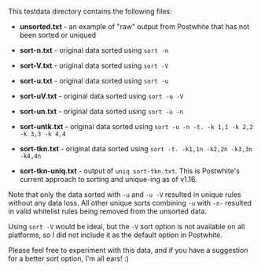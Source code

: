 This testdata directory contains the following files:

* **unsorted.txt** - an example of "raw" output from Postwhite that has not been sorted or uniqued

* **sort-n.txt** - original data sorted using ```sort -n```

* **sort-V.txt** - original data sorted using ```sort -V```

* **sort-u.txt** - original data sorted using ```sort -u```

* **sort-uV.txt** - original data sorted using ```sort -u -V```

* **sort-un.txt** - original data sorted using ```sort -u -n```

* **sort-untk.txt** - original data sorted using ```sort -u -n -t. -k 1,1 -k 2,2 -k 3,3 -k 4,4```

* **sort-tkn.txt** - original data sorted using ```sort -t. -k1,1n -k2,2n -k3,3n -k4,4n```

* **sort-tkn-uniq.txt** - output of ```uniq sort-tkn.txt```. This is Postwhite's current approach to sorting and unique-ing as of v1.16.

Note that only the data sorted with ```-u``` and ```-u -V``` resulted in unique rules without any data loss. All other unique sorts combining ```-u``` with ```-n-```  resulted in valid whitelist rules being removed from the unsorted data.

Using ```sort -V``` would be ideal, but the ```-V``` sort option is not available on all platforms, so I did not include it as the default option in Postwhite.

Please feel free to experiment with this data, and if you have a suggestion for a better sort option, I'm all ears! :)
